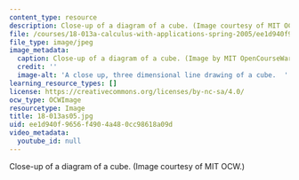 ```yaml
---
content_type: resource
description: Close-up of a diagram of a cube. (Image courtesy of MIT OCW.)
file: /courses/18-013a-calculus-with-applications-spring-2005/ee1d940f9656f4904a480cc98618a09d_18-013as05.jpg
file_type: image/jpeg
image_metadata:
  caption: Close-up of a diagram of a cube. (Image by MIT OpenCourseWare.)
  credit: ''
  image-alt: 'A close up, three dimensional line drawing of a cube.  '
learning_resource_types: []
license: https://creativecommons.org/licenses/by-nc-sa/4.0/
ocw_type: OCWImage
resourcetype: Image
title: 18-013as05.jpg
uid: ee1d940f-9656-f490-4a48-0cc98618a09d
video_metadata:
  youtube_id: null
---
```

Close-up of a diagram of a cube. (Image courtesy of MIT OCW.)